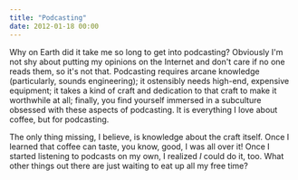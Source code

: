 ```yaml
---
title: "Podcasting"
date: 2012-01-18 00:00
---
```


<p>Why on Earth did it take me so long to get into podcasting? Obviously I'm not shy about putting my opinions on the Internet and don't care if no one reads them, so it's not that.<!--more-->
Podcasting requires arcane knowledge (particularly, sounds engineering); it ostensibly needs high-end, expensive equipment; it takes a kind of craft and dedication to that craft to make it worthwhile at all; finally, you find yourself immersed in a subculture obsessed with these aspects of podcasting. It is everything I love about coffee, but for podcasting.</p>

<p>The only thing missing, I believe, is knowledge about the craft itself. Once I learned that coffee can taste, you know, good, I was all over it! Once I started listening to podcasts on my own, I realized <em>I</em> could do it, too. What other things out there are just waiting to eat up all my free time?</p>

<!-- more -->

